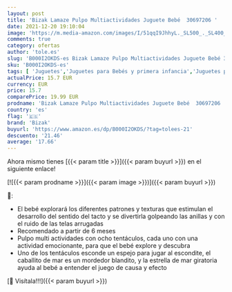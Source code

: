 ```yaml
---
layout: post
title: 'Bizak Lamaze Pulpo Multiactividades Juguete Bebé  30697206 '
date: 2021-12-20 19:10:04
image: 'https://m.media-amazon.com/images/I/51qqI9JhhyL._SL500_._SL400_.jpg'
comments: true
category: ofertas
author: 'tole.es'
slug: 'B000I2OKDS-es Bizak Lamaze Pulpo Multiactividades Juguete Bebé 30697206'
sku: 'B000I2OKDS-es'
tags: [ 'Juguetes','Juguetes para Bebés y primera infancia','Juguetes para bebés','Juguetes y juegos','Sonajeros y aros de peluche','bebé','bizak', ]
actualPrice: 15.7 EUR
currency: EUR
price: 15.7
comparePrice: 19.99 EUR
prodname: 'Bizak Lamaze Pulpo Multiactividades Juguete Bebé  30697206 '
country: 'es'
flag: '🇪🇸'
brand: 'Bizak'
buyurl: 'https://www.amazon.es/dp/B000I2OKDS/?tag=tolees-21'
descuento: '21.46'
average: '17.66'
---
```


Ahora mismo tienes [{{< param title >}}]({{< param buyurl >}}) en el siguiente enlace!

[![{{< param prodname >}}]({{< param image >}})]({{< param buyurl >}})

🔎:

- El bebé explorará los diferentes patrones y texturas que estimulan el desarrollo del sentido del tacto y se divertirla golpeando las anillas y con el ruido de las telas arrugadas
- Recomendado a partir de 6 meses
- Pulpo multi actividades con ocho tentáculos, cada uno con una actividad emocionante, para que el bebé explore y descubra
- Uno de los tentáculos esconde un espejo para jugar al escondite, el caballito de mar es un mordedor blandito, y la estrella de mar giratoria ayuda al bebé a entender el juego de causa y efecto

[🛒 Visítala!!!]({{< param buyurl >}})
